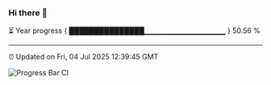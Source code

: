 ### Hi there 👋

⏳ Year progress { ███████████████▁▁▁▁▁▁▁▁▁▁▁▁▁▁▁ } 50.56 %

---

⏰ Updated on Fri, 04 Jul 2025 12:39:45 GMT

![Progress Bar CI](https://github.com/liununu/liununu/workflows/Progress%20Bar%20CI/badge.svg)
